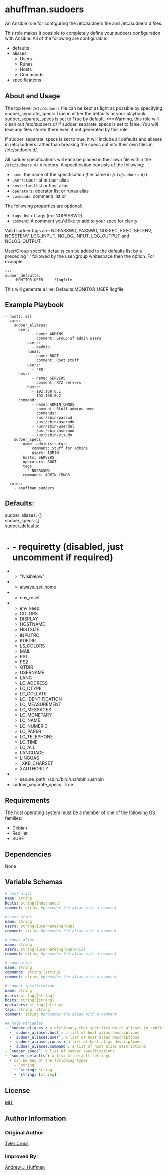# ahuffman.sudoers
An Ansible role for configuring the /etc/sudoers file and /etc/sudoers.d files.

This role makes it possible to completely define your sudoers configuration with Ansible. All of the following are configurable:
- defaults
- aliases
  * Users
  * Runas
  * Hosts
  * Commands
- specifications

## About and Usage
The top level `/etc/sudoers` file can be kept as light as possible by specifying sudoer_separate_specs: True in either the defaults or your playbook. sudoer_separate_specs is set to True by default. 
***Warning, this role will clean out /etc/sudoers.d/ if sudoer_separate_specs is set to false.  You will lose any files stored there even if not generated by this role. 

If sudoer_separate_specs is set to true, it will  include all defaults and aliases in /etc/sudoers rather than breaking the specs out into their own files in /etc/sudoers.d/.

All sudoer specifications will each be placed in their own file within the `/etc/sudoers.d/` directory. A specification consists of the following:
- `name`: the name of the specification (file name in `/etc/sudoers.d/`)
- `users`: user list or user alias
- `hosts`: host list or host alias
- `operators`: operator list or runas alias
- `commands`: command list or

The following properties are optional:
- `tags`: list of tags (ex: NOPASSWD)
- `comment`: A comment you'd like to add to your spec for clarity

Valid sudoer tags are: NOPASSWD, PASSWD, NOEXEC, EXEC, SETENV, NOSETENV, LOG_INPUT, NOLOG_INPUT, LOG_OUTPUT and NOLOG_OUTPUT.

User/Group specific defaults can be added to the defaults list by a preceding ':' followed by the user/group whitespace then the option.  For example:

	---
	sudoer_defaults:
	  - :MONITOR_USER     !logfile


This will generate a line:
Defaults:MONITOR_USER    !logfile


## Example Playbook
	- hosts: all
	  vars:
	    sudoer_aliases:
	      user:
                - name: ADMINS
                  comment: Group of admin users
	          users:
	            - %admin
              runas:
                - name: ROOT
                  comment: Root stuff
	          users:
	            - '#0'
	      host:
                - name: SERVERS
                  comment: XYZ servers
	          hosts:
	            - 192.168.0.1
	            - 192.168.0.2
	      command:
                - name: ADMIN_CMNDS
                  comment: Stuff admins need
                  commands:
	            - /usr/sbin/passwd
	            - /usr/sbin/useradd
	            - /usr/sbin/userdel
	            - /usr/sbin/usermod
	            - /usr/sbin/visudo
	    sudoer_specs:
	      - name: administrators
                comment: Stuff for admins
                users: ADMIN
	        hosts: SERVERS
	        operators: ROOT
	        tags:
	          - NOPASSWD
	        commands: ADMIN_CMNDS

	  roles:
	    - ahuffman.sudoers


## Defaults:
sudoer_aliases: {}   
sudoer_specs: []   
sudoer_defaults:   
* #  - requiretty (disabled, just uncomment if required)
*  - "!visiblepw"
*  - always_set_home
*  - env_reset
*  - env_keep:
    - COLORS
    - DISPLAY
    - HOSTNAME
    - HISTSIZE
    - INPUTRC
    - KDEDIR
    - LS_COLORS
    - MAIL
    - PS1
    - PS2
    - QTDIR
    - USERNAME
    - LANG
    - LC_ADDRESS
    - LC_CTYPE
    - LC_COLLATE
    - LC_IDENTIFICATION
    - LC_MEASUREMENT
    - LC_MESSAGES
    - LC_MONETARY
    - LC_NAME
    - LC_NUMERIC
    - LC_PAPER
    - LC_TELEPHONE
    - LC_TIME
    - LC_ALL
    - LANGUAGE
    - LINGUAS
    - _XKB_CHARSET
    - XAUTHORITY
*  - secure_path: /sbin:/bin:/usr/sbin:/usr/bin
* sudoer_separate_specs: True

## Requirements
The host operating system must be a member of one of the following OS families:

- Debian
- RedHat
- SUSE

## Dependencies
None

## Variable Schemas
```yaml
# host alias
name: string
hosts: string|[hostnames]
comment: string #procedes the alias with a comment

# user alias
name: string
users: string|[username|%group]
comment: string #procedes the alias with a comment

# runas alias
name: string
users: string|[username|%group|#uid]
comment: string #procedes the alias with a comment

# cmnd alias
name: string
commands: string|[string]
comment: string #procedes the alias with a comment

# sudoer specification
name: string
users: string|[string]
hosts: string|[string]
operators: string|[string]
tags: string|[string]
comment: string #procedes the alias with a comment

## Role Variables
- `sudoer_aliases`: a dictionary that specifies which aliases to configure
  - `sudoer_aliases.host`: a list of host alias descriptions
  - `sudoer_aliases.user`: a list of host alias descriptions
  - `sudoer_aliases.runas`: a list of host alias descriptions
  - `sudoer_aliases.command`: a list of host alias descriptions
- `sudoer_specs`: a list of sudoer specifications
- `sudoer_defaults`: a list of default settings
  - can be any of the following types
    - `string`
    - `string: string`
    - `string: [string]`
```

## License
[MIT](LICENSE)

## Author Information
### Original Author: 
[Tyler Cross](https://github.com/wtcross)

### Improved By: 
[Andrew J. Huffman](https://github.com/ahuffman)
